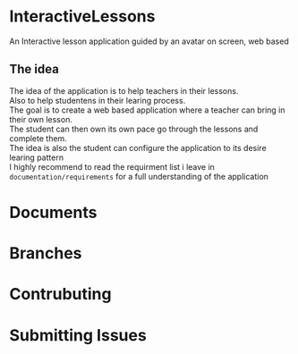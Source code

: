 # InteractiveLessons
An Interactive lesson application guided by an avatar on screen, web based 

## The idea
The idea of the application is to help teachers in their lessons.    
Also to help studentens in their learing process.  
The goal is to create a web based application where a teacher can bring in their own lesson.  
The student can then own its own pace go through the lessons and complete them.  
The idea is also the student can configure the application to its desire learing pattern  
I highly recommend to read the requirment list i leave in `documentation/requirements` for a full understanding of the application  

# Documents  
# Branches  
# Contrubuting 
# Submitting Issues 
